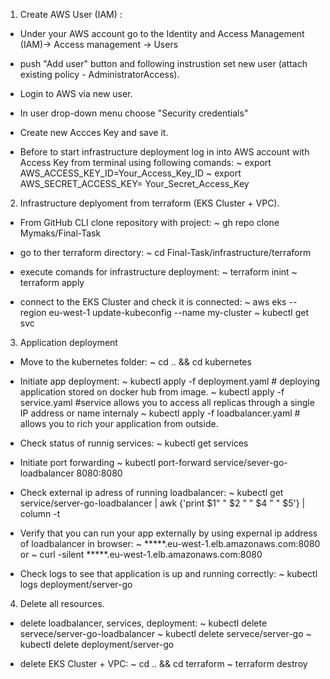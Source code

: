 1. Create AWS User (IAM)  :
- Under your AWS account go to the Identity and Access Management (IAM)-> Access management -> Users
- push "Add user" button and following instrustion set new user (attach existing policy - AdministratorAccess).

- Login to AWS via new user.

- In user drop-down menu choose "Security credentials"

- Create new Accces Key and save it.

- Before to start infrastructure deployment log in into AWS account with Access Key from terminal using following comands:
  ~ export AWS_ACCESS_KEY_ID=Your_Access_Key_ID
  ~ export AWS_SECRET_ACCESS_KEY= Your_Secret_Access_Key

2. Infrastructure deplyoment from terraform (EKS Cluster + VPC).
- From GitHub CLI clone repository with project:
  ~ gh repo clone Mymaks/Final-Task

- go to ther terraform directory:
  ~ cd Final-Task/infrastructure/terraform

- execute comands for infrastructure deployment:
  ~ terraform inint
  ~ terraform apply

- connect to the EKS Cluster and check it is connected:
  ~ aws eks --region eu-west-1 update-kubeconfig --name my-cluster
  ~ kubectl get svc

3. Application deployment
- Move to the kubernetes folder:
  ~ cd .. && cd kubernetes

- Initiate app deployment:
  ~ kubectl apply -f deployment.yaml # deploying application stored on docker hub from image.
  ~ kubectl apply -f service.yaml #service allows you to access all replicas through a single IP address or name internaly 
  ~ kubectl apply -f loadbalancer.yaml # allows you to rich your application from outside.

- Check status of runnig services:
  ~ kubectl get services

- Initiate port forwarding
  ~ kubectl port-forward service/sever-go-loadbalancer 8080:8080

- Check external ip adress of running loadbalancer:
  ~ kubectl get service/server-go-loadbalancer |  awk {'print $1" " $2 " " $4 " " $5'} | column -t

- Verify that you can run your app externally by using expernal ip address of loadbalancer in browser:
  ~ *****.eu-west-1.elb.amazonaws.com:8080
  or
  ~ curl -silent *****.eu-west-1.elb.amazonaws.com:8080

- Check logs to see that application is up and running correctly:
  ~ kubectl logs deployment/server-go

4. Delete all resources.
- delete loadbalancer, services, deployment:
~ kubectl delete servece/server-go-loadbalancer
~ kubectl delete servece/server-go
~ kubectl delete deployment/server-go

- delete EKS Cluster + VPC:
~ cd .. && cd terraform
~ terraform destroy

